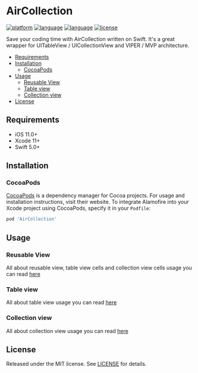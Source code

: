 # AirCollection

[![platform](https://img.shields.io/badge/Platform-iOS%2011+-blue.svg)]()
[![language](https://img.shields.io/badge/Language-Swift-red.svg)]()
[![language](https://img.shields.io/badge/pod-1.4.1-blue.svg)]()
[![license](https://img.shields.io/badge/license-MIT-lightgray.svg)]()

Save your coding time with AirCollection written on Swift. It's a great wrapper for UITableView / UICollectionView and VIPER / MVP architecture.

- [Requirements](#requirements)
- [Installation](#installation)
    - [CocoaPods](#CocoaPods)
- [Usage](#usage)
    - [Reusable View](#reusable-view)
    - [Table view](#table-view)
    - [Collection view](#collection-view)
- [License](#license) 
 
## Requirements
- iOS 11.0+
- Xcode 11+
- Swift 5.0+


## Installation
### CocoaPods
[CocoaPods](https://cocoapods.org) is a dependency manager for Cocoa projects. For usage and installation instructions, visit their website. To integrate Alamofire into your Xcode project using CocoaPods, specify it in your `Podfile`:
```ruby
pod 'AirCollection'
```


## Usage

### Reusable View
All about reusable view, table view cells and collection view cells usage you can read [here](README_VIEW.md)

### Table view
All about table view usage you can read [here](README_TABLE.md)

### Collection view
All about collection view usage you can read [here](README_COLLECTION.md)


## License
Released under the MIT license. See [LICENSE](LICENSE) for details.

